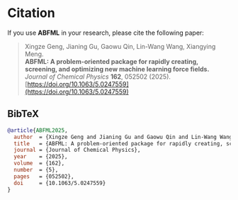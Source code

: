 # Citation

If you use **ABFML** in your research, please cite the following paper:

> Xingze Geng, Jianing Gu, Gaowu Qin, Lin-Wang Wang, Xiangying Meng.  
> **ABFML: A problem-oriented package for rapidly creating, screening, and optimizing new machine learning force fields.**  
> *Journal of Chemical Physics* **162**, 052502 (2025).  
> [https://doi.org/10.1063/5.0247559](https://doi.org/10.1063/5.0247559)

## BibTeX

```bibtex
@article{ABFML2025,
  author  = {Xingze Geng and Jianing Gu and Gaowu Qin and Lin-Wang Wang and Xiangying Meng},
  title   = {ABFML: A problem-oriented package for rapidly creating, screening, and optimizing new machine learning force fields},
  journal = {Journal of Chemical Physics},
  year    = {2025},
  volume  = {162},
  number  = {5},
  pages   = {052502},
  doi     = {10.1063/5.0247559}
}
```